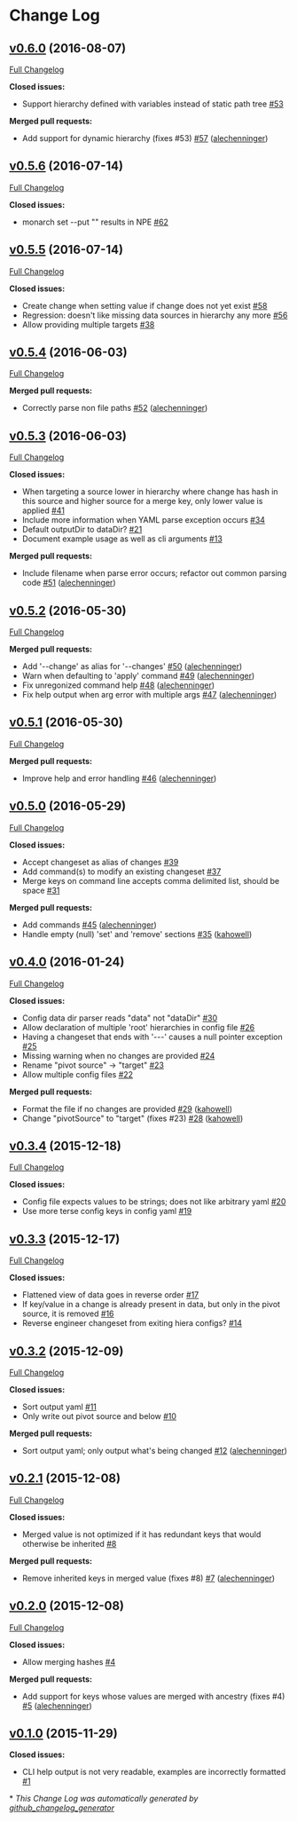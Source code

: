 # Change Log

## [v0.6.0](https://github.com/alechenninger/monarch/tree/v0.6.0) (2016-08-07)
[Full Changelog](https://github.com/alechenninger/monarch/compare/v0.5.6...v0.6.0)

**Closed issues:**

- Support hierarchy defined with variables instead of static path tree [\#53](https://github.com/alechenninger/monarch/issues/53)

**Merged pull requests:**

- Add support for dynamic hierarchy \(fixes \#53\) [\#57](https://github.com/alechenninger/monarch/pull/57) ([alechenninger](https://github.com/alechenninger))

## [v0.5.6](https://github.com/alechenninger/monarch/tree/v0.5.6) (2016-07-14)
[Full Changelog](https://github.com/alechenninger/monarch/compare/v0.5.5...v0.5.6)

**Closed issues:**

- monarch set --put "" results in NPE [\#62](https://github.com/alechenninger/monarch/issues/62)

## [v0.5.5](https://github.com/alechenninger/monarch/tree/v0.5.5) (2016-07-14)
[Full Changelog](https://github.com/alechenninger/monarch/compare/v0.5.4...v0.5.5)

**Closed issues:**

- Create change when setting value if change does not yet exist [\#58](https://github.com/alechenninger/monarch/issues/58)
- Regression: doesn't like missing data sources in hierarchy any more [\#56](https://github.com/alechenninger/monarch/issues/56)
- Allow providing multiple targets [\#38](https://github.com/alechenninger/monarch/issues/38)

## [v0.5.4](https://github.com/alechenninger/monarch/tree/v0.5.4) (2016-06-03)
[Full Changelog](https://github.com/alechenninger/monarch/compare/v0.5.3...v0.5.4)

**Merged pull requests:**

- Correctly parse non file paths [\#52](https://github.com/alechenninger/monarch/pull/52) ([alechenninger](https://github.com/alechenninger))

## [v0.5.3](https://github.com/alechenninger/monarch/tree/v0.5.3) (2016-06-03)
[Full Changelog](https://github.com/alechenninger/monarch/compare/v0.5.2...v0.5.3)

**Closed issues:**

- When targeting a source lower in hierarchy where change has hash in this source and higher source for a merge key, only lower value is applied [\#41](https://github.com/alechenninger/monarch/issues/41)
- Include more information when YAML parse exception occurs [\#34](https://github.com/alechenninger/monarch/issues/34)
- Default outputDir to dataDir? [\#21](https://github.com/alechenninger/monarch/issues/21)
- Document example usage as well as cli arguments [\#13](https://github.com/alechenninger/monarch/issues/13)

**Merged pull requests:**

- Include filename when parse error occurs; refactor out common parsing code [\#51](https://github.com/alechenninger/monarch/pull/51) ([alechenninger](https://github.com/alechenninger))

## [v0.5.2](https://github.com/alechenninger/monarch/tree/v0.5.2) (2016-05-30)
[Full Changelog](https://github.com/alechenninger/monarch/compare/v0.5.1...v0.5.2)

**Merged pull requests:**

- Add '--change' as alias for '--changes' [\#50](https://github.com/alechenninger/monarch/pull/50) ([alechenninger](https://github.com/alechenninger))
- Warn when defaulting to 'apply' command [\#49](https://github.com/alechenninger/monarch/pull/49) ([alechenninger](https://github.com/alechenninger))
- Fix unregonized command help [\#48](https://github.com/alechenninger/monarch/pull/48) ([alechenninger](https://github.com/alechenninger))
- Fix help output when arg error with multiple args [\#47](https://github.com/alechenninger/monarch/pull/47) ([alechenninger](https://github.com/alechenninger))

## [v0.5.1](https://github.com/alechenninger/monarch/tree/v0.5.1) (2016-05-30)
[Full Changelog](https://github.com/alechenninger/monarch/compare/v0.5.0...v0.5.1)

**Merged pull requests:**

- Improve help and error handling [\#46](https://github.com/alechenninger/monarch/pull/46) ([alechenninger](https://github.com/alechenninger))

## [v0.5.0](https://github.com/alechenninger/monarch/tree/v0.5.0) (2016-05-29)
[Full Changelog](https://github.com/alechenninger/monarch/compare/v0.4.0...v0.5.0)

**Closed issues:**

- Accept changeset as alias of changes [\#39](https://github.com/alechenninger/monarch/issues/39)
- Add command\(s\) to modify an existing changeset [\#37](https://github.com/alechenninger/monarch/issues/37)
- Merge keys on command line accepts comma delimited list, should be space [\#31](https://github.com/alechenninger/monarch/issues/31)

**Merged pull requests:**

- Add commands [\#45](https://github.com/alechenninger/monarch/pull/45) ([alechenninger](https://github.com/alechenninger))
- Handle empty \(null\) 'set' and 'remove' sections [\#35](https://github.com/alechenninger/monarch/pull/35) ([kahowell](https://github.com/kahowell))

## [v0.4.0](https://github.com/alechenninger/monarch/tree/v0.4.0) (2016-01-24)
[Full Changelog](https://github.com/alechenninger/monarch/compare/v0.3.4...v0.4.0)

**Closed issues:**

- Config data dir parser reads "data" not "dataDir" [\#30](https://github.com/alechenninger/monarch/issues/30)
- Allow declaration of multiple 'root' hierarchies in config file [\#26](https://github.com/alechenninger/monarch/issues/26)
- Having a changeset that ends with '---' causes a null pointer exception [\#25](https://github.com/alechenninger/monarch/issues/25)
- Missing warning when no changes are provided [\#24](https://github.com/alechenninger/monarch/issues/24)
- Rename "pivot source" -\> "target" [\#23](https://github.com/alechenninger/monarch/issues/23)
- Allow multiple config files [\#22](https://github.com/alechenninger/monarch/issues/22)

**Merged pull requests:**

- Format the file if no changes are provided [\#29](https://github.com/alechenninger/monarch/pull/29) ([kahowell](https://github.com/kahowell))
- Change "pivotSource" to "target" \(fixes \#23\) [\#28](https://github.com/alechenninger/monarch/pull/28) ([kahowell](https://github.com/kahowell))

## [v0.3.4](https://github.com/alechenninger/monarch/tree/v0.3.4) (2015-12-18)
[Full Changelog](https://github.com/alechenninger/monarch/compare/v0.3.3...v0.3.4)

**Closed issues:**

- Config file expects values to be strings; does not like arbitrary yaml [\#20](https://github.com/alechenninger/monarch/issues/20)
- Use more terse config keys in config yaml [\#19](https://github.com/alechenninger/monarch/issues/19)

## [v0.3.3](https://github.com/alechenninger/monarch/tree/v0.3.3) (2015-12-17)
[Full Changelog](https://github.com/alechenninger/monarch/compare/v0.3.2...v0.3.3)

**Closed issues:**

- Flattened view of data goes in reverse order [\#17](https://github.com/alechenninger/monarch/issues/17)
- If key/value in a change is already present in data, but only in the pivot source, it is removed [\#16](https://github.com/alechenninger/monarch/issues/16)
- Reverse engineer changeset from exiting hiera configs? [\#14](https://github.com/alechenninger/monarch/issues/14)

## [v0.3.2](https://github.com/alechenninger/monarch/tree/v0.3.2) (2015-12-09)
[Full Changelog](https://github.com/alechenninger/monarch/compare/v0.2.1...v0.3.2)

**Closed issues:**

- Sort output yaml [\#11](https://github.com/alechenninger/monarch/issues/11)
- Only write out pivot source and below [\#10](https://github.com/alechenninger/monarch/issues/10)

**Merged pull requests:**

- Sort output yaml; only output what's being changed [\#12](https://github.com/alechenninger/monarch/pull/12) ([alechenninger](https://github.com/alechenninger))

## [v0.2.1](https://github.com/alechenninger/monarch/tree/v0.2.1) (2015-12-08)
[Full Changelog](https://github.com/alechenninger/monarch/compare/v0.2.0...v0.2.1)

**Closed issues:**

- Merged value is not optimized if it has redundant keys that would otherwise be inherited [\#8](https://github.com/alechenninger/monarch/issues/8)

**Merged pull requests:**

- Remove inherited keys in merged value \(fixes \#8\) [\#7](https://github.com/alechenninger/monarch/pull/7) ([alechenninger](https://github.com/alechenninger))

## [v0.2.0](https://github.com/alechenninger/monarch/tree/v0.2.0) (2015-12-08)
[Full Changelog](https://github.com/alechenninger/monarch/compare/v0.1.0...v0.2.0)

**Closed issues:**

- Allow merging hashes [\#4](https://github.com/alechenninger/monarch/issues/4)

**Merged pull requests:**

- Add support for keys whose values are merged with ancestry \(fixes \#4\) [\#5](https://github.com/alechenninger/monarch/pull/5) ([alechenninger](https://github.com/alechenninger))

## [v0.1.0](https://github.com/alechenninger/monarch/tree/v0.1.0) (2015-11-29)
**Closed issues:**

- CLI help output is not very readable, examples are incorrectly formatted [\#1](https://github.com/alechenninger/monarch/issues/1)



\* *This Change Log was automatically generated by [github_changelog_generator](https://github.com/skywinder/Github-Changelog-Generator)*